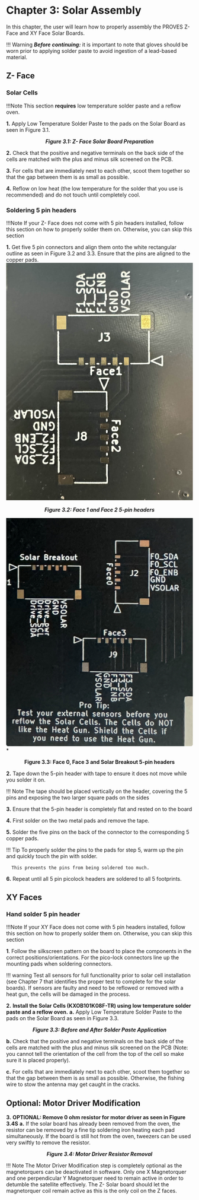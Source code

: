 # Chapter 3: Solar Assembly
In this chapter, the user will learn how to properly assembly the PROVES Z- Face and XY Face Solar Boards.

!!! Warning
    ***Before continuing:*** it is important to note that gloves should be worn prior to applying solder paste to avoid ingestion of a lead-based material.


## Z- Face

 ### Solar Cells

 !!!Note
      This section **requires** low temperature solder paste and a reflow oven.

   **1.** Apply Low Temperature Solder Paste to the pads on the Solar Board as seen in Figure 3.1.

   *<p align="center">**Figure 3.1: Z- Face Solar Board Preparation**</p>*

   **2.** Check that the positive and negative terminals on the back side of the cells are matched with the plus and minus silk screened on the PCB.
   
   **3.** For cells that are immediately next to each other, scoot them together so that the gap between them is as small as possible.

   **4.** Reflow on low heat (the low temperature for the solder that you use is recommended) and do not touch until completely cool.


 ### Soldering 5 pin headers

 !!!Note
      If your Z- Face does not come with 5 pin headers installed, follow this section on how to properly solder them on. Otherwise, you can skip this section

</div>

<div class="result" markdown>

**1.** Get five 5 pin connectors and align them onto the white rectangular outline as seen in Figure 3.2 and 3.3. Ensure that the pins are aligned to the copper pads.
![Figure 3-2](images/5pinface1.jpeg)
*<p align="center">**Figure 3.2: Face 1 and Face 2 5-pin headers**</p>*

![Figure 3-3](images/5pinface2.jpeg)
*<p align="center">**Figure 3.3: Face 0, Face 3 and Solar Breakout 5-pin headers**</p>

**2.** Tape down the 5-pin header with tape to ensure it does not move while you solder it on. 

!!! Note
      The tape should be placed vertically on the header, covering the 5 pins and exposing the two larger square pads on the sides

**3.** Ensure that the 5-pin header is completely flat and rested on to the board 

**4.** First solder on the two metal pads and remove the tape.

**5.** Solder the five pins on the back of the connector to the corresponding 5 copper pads. 

!!! Tip
      To properly solder the pins to the pads for step 5, warm up the pin and quickly touch the pin with solder. 
      
      This prevents the pins from being soldered too much.

**6.** Repeat until all 5 pin picolock headers are soldered to all 5 footprints.
</div>

## XY Faces 

 ### Hand solder 5 pin header

!!!Note
      If your XY Face does not come with 5 pin headers installed, follow this section on how to properly solder them on. Otherwise, you can skip this section
   
   **1**. Follow the silkscreen pattern on the board to place the components in the correct positions/orientations. For the pico-lock connectors line up the mounting pads when soldering connectors.

!!! warning
      Test all sensors for full functionality prior to solar cell installation (see Chapter 7 that identifies the proper test to complete for the solar boards). If sensors are faulty and need to be reflowed or removed with a heat gun, the cells will be damaged in the process.

**2.** **Install the Solar Cells (KXOB101K08F-TR) using low temperature solder paste and a reflow oven.**
   **a.** Apply Low Temperature Solder Paste to the pads on the Solar Board as seen in Figure 3.3.
   *<p align="center">**Figure 3.3: Before and After Solder Paste Application**</p>*
   **b.** Check that the positive and negative terminals on the back side of the cells are matched with the plus and minus silk screened on the PCB (Note: you cannot tell the orientation of the cell from the top of the cell so make sure it is placed properly).
   
   **c.** For cells that are immediately next to each other, scoot them together so that the gap between them is as small as possible. Otherwise, the fishing wire to stow the antenna may get caught in the cracks.

## Optional: Motor Driver Modification
**3.** **OPTIONAL: Remove 0 ohm resistor for motor driver as seen in Figure 3.4S**
   **a.** If the solar board has already been removed from the oven, the resistor can be removed by a fine tip soldering iron heating each pad simultaneously. If the board is still hot from the oven, tweezers can be used very swiftly to remove the resistor.
   *<p align="center">**Figure 3.4: Motor Driver Resistor Removal**</p>*

!!! Note
      The Motor Driver Modification step is completely optional as the magnetorquers can be deactivated in software. Only one X Magnetorquer and one perpendicular Y Magnetorquer need to remain active in order to detumble the satellite effectively. The Z- Solar board should let the magnetorquer coil remain active as this is the only coil on the Z faces.
  